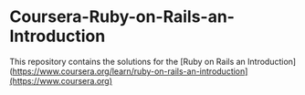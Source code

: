 Coursera-Ruby-on-Rails-an-Introduction
======================================
This repository contains the solutions for the [Ruby on Rails an Introduction](https://www.coursera.org/learn/ruby-on-rails-an-introduction](https://www.coursera.org)
